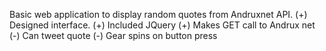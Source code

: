 Basic web application to display random quotes from Andruxnet API. 
(+) Designed interface. 
(+) Included JQuery
(+) Makes GET call to Andrux net
(-) Can tweet quote 
(-) Gear spins on button press
